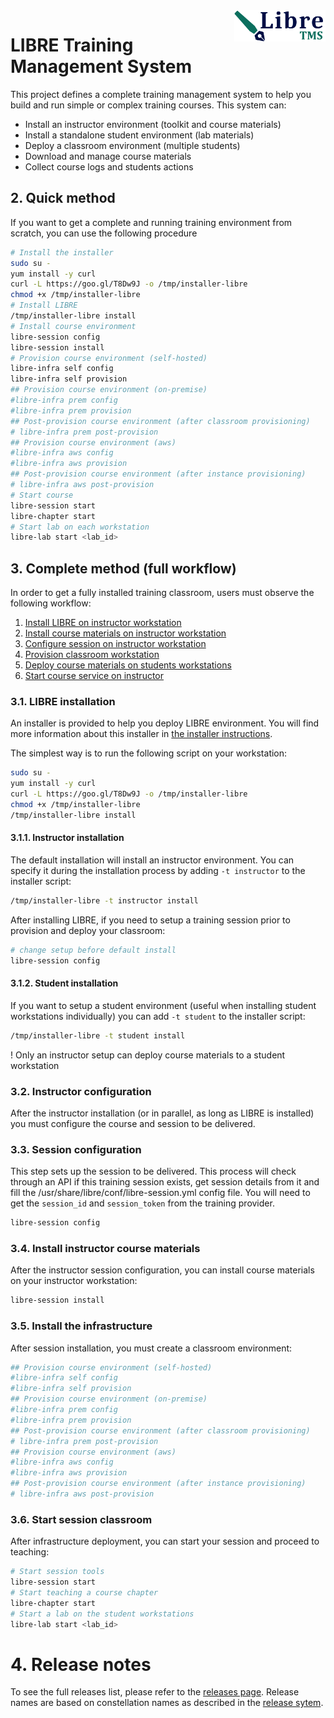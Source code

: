 <img align="right" height="50" src="https://raw.githubusercontent.com/startxfr/libre/dev/docs/assets/logo.svg?sanitize=true">

# LIBRE Training Management System

This project defines a complete training management system to help you build and run simple
or complex training courses. This system can:

- Install an instructor environment (toolkit and course materials)
- Install a standalone student environment (lab materials)
- Deploy a classroom environment (multiple students)
- Download and manage course materials
- Collect course logs and students actions

## 2. Quick method

If you want to get a complete and running training environment from scratch, you can use the
following procedure

```bash
# Install the installer
sudo su -
yum install -y curl
curl -L https://goo.gl/T8Dw9J -o /tmp/installer-libre
chmod +x /tmp/installer-libre
# Install LIBRE
/tmp/installer-libre install
# Install course environment
libre-session config
libre-session install
# Provision course environment (self-hosted)
libre-infra self config
libre-infra self provision
## Provision course environment (on-premise)
#libre-infra prem config
#libre-infra prem provision
## Post-provision course environment (after classroom provisioning)
# libre-infra prem post-provision
## Provision course environment (aws)
#libre-infra aws config
#libre-infra aws provision
## Post-provision course environment (after instance provisioning)
# libre-infra aws post-provision
# Start course
libre-session start
libre-chapter start
# Start lab on each workstation
libre-lab start <lab_id>
```

## 3. Complete  method (full workflow)

In order to get a fully installed training classroom, users must observe the following
workflow:

1. [Install LIBRE on instructor workstation](docs/commands/installer.md)
2. [Install course materials on instructor workstation](docs/commands/libre-repository.md)
3. [Configure session on instructor workstation](docs/commands/session-config.md)
4. [Provision classroom workstation](docs/commands/classroom-provision.md)
5. [Deploy course materials on students workstations](docs/commands/session-install.md)
6. [Start course service on instructor](docs/commands/session-start.md)


### 3.1. LIBRE installation

An installer is provided to help you deploy LIBRE environment. You will find more
information about this installer in [the installer instructions](docs/commands/installer.md).

The simplest way is to run the following script on your workstation:

```bash
sudo su -
yum install -y curl
curl -L https://goo.gl/T8Dw9J -o /tmp/installer-libre
chmod +x /tmp/installer-libre
/tmp/installer-libre install
```

#### 3.1.1. Instructor installation

The default installation will install an instructor environment. You can specify it during the
installation process by adding `-t instructor` to the installer script:

```bash
/tmp/installer-libre -t instructor install
```

After installing LIBRE, if you need to setup a training session prior to provision and deploy your classroom:

```bash
# change setup before default install
libre-session config
```

#### 3.1.2. Student installation

If you want to setup a student environment (useful when installing student workstations
individually) you can add `-t student` to the installer script:

```bash
/tmp/installer-libre -t student install
```

! Only an instructor setup can deploy course materials to a student workstation

### 3.2. Instructor configuration

After the instructor installation (or in parallel, as long as LIBRE is installed)
you must configure the course and session to be delivered.

### 3.3. Session configuration

This step sets up the session to be delivered. This process will check through an API if this training session
exists, get session details from it and fill the /usr/share/libre/conf/libre-session.yml config file.
You will need to get the `session_id` and `session_token` from the training provider.

```bash
libre-session config
```

### 3.4. Install instructor course materials

After the instructor session configuration, you can install course materials on your instructor workstation:

```bash
libre-session install
```

### 3.5. Install the infrastructure

After session installation, you must create a classroom environment:

```bash
## Provision course environment (self-hosted)
#libre-infra self config
#libre-infra self provision
## Provision course environment (on-premise)
#libre-infra prem config
#libre-infra prem provision
## Post-provision course environment (after classroom provisioning)
# libre-infra prem post-provision
## Provision course environment (aws)
#libre-infra aws config
#libre-infra aws provision
## Post-provision course environment (after instance provisioning)
# libre-infra aws post-provision
```

### 3.6. Start session classroom

After infrastructure deployment, you can start your session and proceed to teaching:

```bash
# Start session tools
libre-session start
# Start teaching a course chapter
libre-chapter start
# Start a lab on the student workstations
libre-lab start <lab_id>
```

# 4. Release notes

To see the full releases list, please refer to the [releases page](docs/RELEASES.md). 
Release names are based on constellation names as described in the 
[release sytem](docs/RELEASES.md#release-naming-rules).
